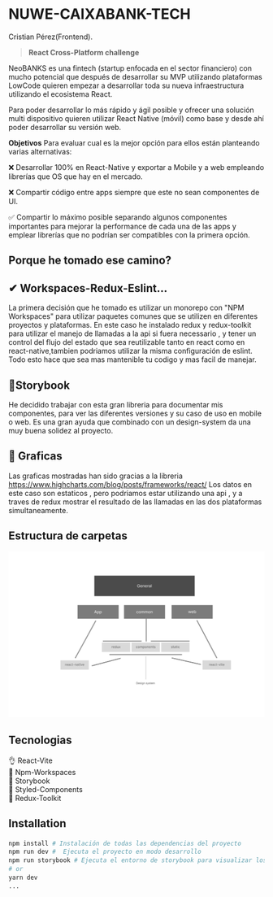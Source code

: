 # NUWE-CAIXABANK-TECH

Cristian Pérez(Frontend). 

> **React Cross-Platform challenge** 

NeoBANKS es una fintech (startup enfocada en el sector financiero) con mucho potencial que después de desarrollar su MVP utilizando plataformas LowCode quieren empezar a desarrollar toda su nueva infraestructura utilizando el ecosistema React.

Para poder desarrollar lo más rápido y ágil posible y ofrecer una solución multi dispositivo quieren utilizar React Native (móvil) como base y desde ahí poder desarrollar su versión web.

**Objetivos** 
Para evaluar cual es la mejor opción para ellos están planteando varias alternativas:

❌ Desarrollar 100% en React-Native y exportar a Mobile y a web empleando librerías que OS que hay en el mercado.

❌ Compartir código entre apps siempre que este no sean componentes de UI.

✅ Compartir lo máximo posible separando algunos componentes importantes para mejorar la performance de cada una de las apps y emplear librerías que no podrían ser compatibles con la primera opción.

## Porque he tomado ese camino? 

## ✔ Workspaces-Redux-Eslint...

La primera decisión que he tomado es utilizar un monorepo con "NPM Workspaces" para utilizar paquetes comunes que se utilizen en diferentes proyectos y plataformas.
En este caso he instalado redux y redux-toolkit para utilizar el manejo de llamadas a la api si fuera necessario , y tener un control del flujo del estado que sea reutilizable tanto en react como en react-native,tambien podriamos utilizar la misma configuración de eslint. 
Todo esto hace que sea mas mantenible tu codigo y mas facil de manejar.

## 📕Storybook
He decidido trabajar con esta gran libreria para documentar mis componentes, para ver las diferentes versiones y su caso de uso en mobile o web.
Es una gran ayuda que combinado con un design-system da una muy buena solidez al proyecto.

## 📖 Graficas 
Las graficas mostradas han sido gracias a la libreria https://www.highcharts.com/blog/posts/frameworks/react/
Los datos en este caso son estaticos , pero podriamos estar utilizando una api , y a traves de redux mostrar el resultado de las 
llamadas en las dos plataformas simultaneamente.
     

## Estructura de carpetas
![](/common/static/structure.png)



## Tecnologias
👌 React-Vite<br>
🧾 Npm-Workspaces<br>
📕 Storybook<br>
🎨 Styled-Components<br>
📎  Redux-Toolkit


## Installation

```bash
npm install # Instalación de todas las dependencias del proyecto
npm run dev #  Ejecuta el proyecto en modo desarrollo
npm run storybook # Ejecuta el entorno de storybook para visualizar los componentes
# or
yarn dev
...
```



